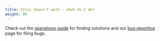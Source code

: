 ```yaml
---
title: Istio doesn't work - what do I do?
weight: 90
---
```


Check out the [operations guide](/pt-br/docs/ops/) for finding solutions and our
[bug reporting](/about/bugs/) page for filing bugs.
